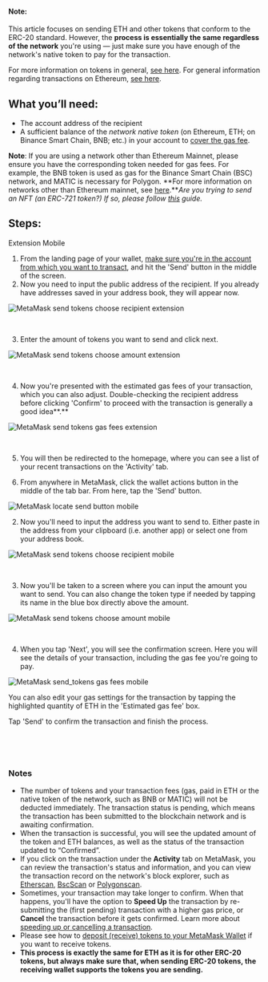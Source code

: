 
#### Note:


This article focuses on sending ETH and other tokens that conform to the ERC-20 standard. However, the **process is essentially the same regardless of the network** you're using — just make sure you have enough of the network's native token to pay for the transaction.


For more information on tokens in general, [see here](https://support.metamask.io/hc/en-us/articles/4405497827355-User-guide-Tokens). For general information regarding transactions on Ethereum, [see here](https://support.metamask.io/hc/en-us/articles/4410741657499-User-Guide-Transactions).



What you’ll need:
-----------------


* The account address of the recipient
* A sufficient balance of the *network native token* (on Ethereum, ETH; on Binance Smart Chain, BNB; etc.) in your account to [cover the gas fee](https://support.metamask.io/hc/en-us/articles/4404600179227-User-Guide-Gas).


**Note**: If you are using a network other than Ethereum Mainnet, please ensure you have the corresponding token needed for gas fees. For example, the BNB token is used as gas for the Binance Smart Chain (BSC) network, and MATIC is necessary for Polygon. **For more information on networks other than Ethereum mainnet, see [here](https://support.metamask.io/hc/en-us/articles/4404424659995-User-Guide-Custom-networks-and-sidechains).***Are you trying to send an NFT (an ERC-721 token?) If so, please follow [this](https://support.metamask.io/hc/en-us/articles/360058961911) guide.*


Steps:
------




Extension Mobile


1. From the landing page of your wallet, [make sure you're in the account from which you want to transact](https://support.metamask.io/hc/en-us/articles/360061346311), and hit the 'Send' button in the middle of the screen.
2. Now you need to input the public address of the recipient. If you already have addresses saved in your address book, they will appear now.


![MetaMask send tokens choose recipient extension](https://support.metamask.io/hc/article_attachments/17037493880731)


 


3. Enter the amount of tokens you want to send and click next.


![MetaMask send tokens choose amount extension](https://support.metamask.io/hc/article_attachments/17037493881883)


 


4. Now you're presented with the estimated gas fees of your transaction, which you can also adjust. Double-checking the recipient address before clicking 'Confirm' to proceed with the transaction is generally a good idea**.**


![MetaMask send tokens gas fees extension](https://support.metamask.io/hc/article_attachments/17037510351643)


 


5. You will then be redirected to the homepage, where you can see a list of your recent transactions on the 'Activity' tab.




1. From anywhere in MetaMask, click the wallet actions button in the middle of the tab bar. From here, tap the 'Send' button.


![MetaMask locate send button mobile](https://support.metamask.io/hc/article_attachments/17037493883291)


2. Now you'll need to input the address you want to send to. Either paste in the address from your clipboard (i.e. another app) or select one from your address book.


![MetaMask send tokens choose recipient mobile](https://support.metamask.io/hc/article_attachments/18337229785755)


 


3. Now you'll be taken to a screen where you can input the amount you want to send. You can also change the token type if needed by tapping its name in the blue box directly above the amount.


![MetaMask send tokens choose amount mobile](https://support.metamask.io/hc/article_attachments/17037493886363)


 


4. When you tap 'Next', you will see the confirmation screen. Here you will see the details of your transaction, including the gas fee you're going to pay.


![MetaMask send_tokens gas fees mobile](https://support.metamask.io/hc/article_attachments/17037510358811)


You can also edit your gas settings for the transaction by tapping the highlighted quantity of ETH in the 'Estimated gas fee' box.


Tap 'Send' to confirm the transaction and finish the process.


 




 


### Notes


* The number of tokens and your transaction fees (gas, paid in ETH or the native token of the network, such as BNB or MATIC) will not be deducted immediately. The transaction status is pending, which means the transaction has been submitted to the blockchain network and is awaiting confirmation.
* When the transaction is successful, you will see the updated amount of the token and ETH balances, as well as the status of the transaction updated to “Confirmed”.
* If you click on the transaction under the **Activity** tab on MetaMask, you can review the transaction's status and information, and you can view the transaction record on the network's block explorer, such as [Etherscan](https://etherscan.io/), [BscScan](https://bscscan.com/) or [Polygonscan](https://polygonscan.com/).
* Sometimes, your transaction may take longer to confirm. When that happens, you'll have the option to **Speed Up** the transaction by re-submitting the (first pending) transaction with a higher gas price, or **Cancel** the transaction before it gets confirmed. Learn more about [speeding up or cancelling a transaction](https://support.metamask.io/hc/en-us/articles/360015489251-How-to-Speed-Up-or-Cancel-a-Pending-Transaction#:~:text=In%20this%20case%2C%20you%20can,%2C%20simply%20select%20%22Cancel%22.).
* Please see how to [deposit (receive) tokens to your MetaMask Wallet](https://support.metamask.io/hc/en-us/articles/360028141672-How-to-deposit-receive-tokens-to-your-MetaMask-Wallet) if you want to receive tokens.
* **This process is exactly the same for ETH as it is for other ERC-20 tokens, but always make sure that, when sending ERC-20 tokens, the receiving wallet supports the tokens you are sending.**


 

